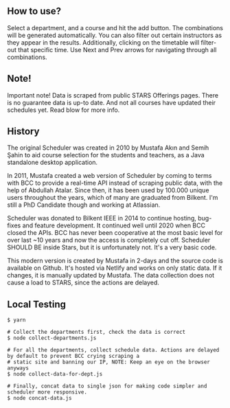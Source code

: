 ## How to use?

Select a department, and a course and hit the add button. The combinations will be generated automatically. You can also
filter out certain instructors as they appear in the results. Additionally, clicking on the timetable will filter-out
that specific time. Use Next and Prev arrows for navigating through all combinations.

## Note!

Important note! Data is scraped from public STARS Offerings pages. There is no guarantee data is up-to date. And not all
courses have updated their schedules yet. Read blow for more info.

## History

The original Scheduler was created in 2010 by Mustafa Akın and Semih Şahin to aid course selection for the students and
teachers, as a Java standalone desktop application.

In 2011, Mustafa created a web version of Scheduler by coming to terms with BCC to provide a real-time API instead of
scraping public data, with the help of Abdullah Atalar. Since then, it has been used by 100.000 unique users throughout
the years, which of many are graduated from Bilkent. I'm still a PhD Candidate though and working at Atlassian.

Scheduler was donated to Bilkent IEEE in 2014 to continue hosting, bug-fixes and feature development. It continued well
until 2020 when BCC closed the APIs. BCC has never been cooperative at the most basic level for over last ~10 years and
now the access is completely cut off. Scheduler SHOULD BE inside Stars, but it is unfortunately not. It's a very basic
code.

This modern version is created by Mustafa in 2-days and the source code is available on Github. It's hosted via Netlify
and works on only static data. If it changes, it is manually updated by Mustafa. The data collection does not cause a
load to STARS, since the actions are delayed.

## Local Testing

```shell
$ yarn 

# Collect the departments first, check the data is correct
$ node collect-departments.js

# For all the departments, collect schedule data. Actions are delayed by default to prevent BCC crying scraping a
# static site and banning our IP, NOTE: Keep an eye on the browser anyways
$ node collect-data-for-dept.js

# Finally, concat data to single json for making code simpler and scheduler more responsive.
$ node concat-data.js
```
